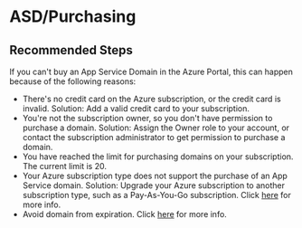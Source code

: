 <properties
	pageTitle="ASD/Purchasing"
	description="ASD/Purchasing"
	service="microsoft.asd"
	resource="asd"
	authors="cts-shrahman, cristhianu"
    ms.author="shrahman,curibe"
	displayOrder=""
	selfHelpType="generic"
	supportTopicIds="32604403"
	resourceTags=""
	productPesIds="16513"
	cloudEnvironments="public"
	articleId="b58fa05b-313d-451a-95bb-eeb2c45b6312"
/>

# ASD/Purchasing

## **Recommended Steps**

If you can't buy an App Service Domain in the Azure Portal, this can happen because of the following reasons:

* There's no credit card on the Azure subscription, or the credit card is invalid. Solution: Add a valid credit card to your subscription.
* You're not the subscription owner, so you don't have permission to purchase a domain. Solution: Assign the Owner role to your account, or contact the subscription administrator to get permission to purchase a domain.
* You have reached the limit for purchasing domains on your subscription. The current limit is 20.
* Your Azure subscription type does not support the purchase of an App Service domain. Solution: Upgrade your Azure subscription to another subscription type, such as a Pay-As-You-Go subscription. Click [here](https://docs.microsoft.com/azure/app-service/troubleshoot-domain-ssl-certificates#you-cant-purchase-a-domain) for more info. 
* Avoid domain from expiration. Click [here](https://docs.microsoft.com/azure/app-service/custom-dns-web-site-buydomains-web-app#renew-the-domain) for more info.  
